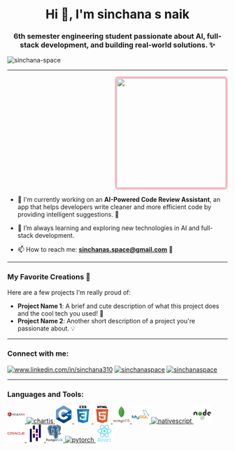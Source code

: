 <h1 align="center">Hi 👋, I'm sinchana s naik</h1>
<h3 align="center">6th semester engineering student passionate about AI, full-stack development, and building real-world solutions. ✨</h3>

<p align="left"> <img src="https://komarev.com/ghpvc/?username=sinchana-space&label=Profile%20views&color=0e75b6&style=flat" alt="sinchana-space" /> </p>

---

<div align="right">
  <img src="https://i.pinimg.com/1200x/cd/6b/3c/cd6b3cd729261b90ed1f330faf814341.jpg" width="250" height="250" style="border: 4px solid #ffb6c1; border-radius: 8px;"/>
</div>

- 🔭 I'm currently working on an **AI-Powered Code Review Assistant**, an app that helps developers write cleaner and more efficient code by providing intelligent suggestions. 🤖

- 🌱 I’m always learning and exploring new technologies in AI and full-stack development.

- 📫 How to reach me: **sinchanas.space@gmail.com** 📧

---

### My Favorite Creations 🌟

Here are a few projects I'm really proud of:
* **Project Name 1**: A brief and cute description of what this project does and the cool tech you used! 🚀
* **Project Name 2**: Another short description of a project you're passionate about. 💡

---

### Connect with me:
<p align="left">
<a href="https://linkedin.com/in/www.linkedin.com/in/sinchana310" target="blank"><img align="center" src="https://raw.githubusercontent.com/rahuldkjain/github-profile-readme-generator/master/src/images/icons/Social/linked-in-alt.svg" alt="www.linkedin.com/in/sinchana310" height="30" width="40" /></a>
<a href="https://www.codechef.com/users/sinchanaspace" target="blank"><img align="center" src="https://cdn.jsdelivr.net/npm/simple-icons@3.1.0/icons/codechef.svg" alt="sinchanaspace" height="30" width="40" /></a>
<a href="https://www.leetcode.com/sinchanaspace" target="blank"><img align="center" src="https://raw.githubusercontent.com/rahuldkjain/github-profile-readme-generator/master/src/images/icons/Social/leet-code.svg" alt="sinchanaspace" height="30" width="40" /></a>
</p>

---

### Languages and Tools:
<p align="left"> <a href="https://angular.io" target="_blank" rel="noreferrer"> <img src="https://raw.githubusercontent.com/devicons/devicon/master/icons/angularjs/angularjs-original-wordmark.svg" alt="angularjs" width="40" height="40"/> </a> <a href="https://www.chartjs.org" target="_blank" rel="noreferrer"> <img src="https://www.chartjs.org/media/logo-title.svg" alt="chartjs" width="40" height="40"/> </a> <a href="https://www.w3schools.com/cpp/" target="_blank" rel="noreferrer"> <img src="https://raw.githubusercontent.com/devicons/devicon/master/icons/cplusplus/cplusplus-original.svg" alt="cplusplus" width="40" height="40"/> </a> <a href="https://www.w3schools.com/css/" target="_blank" rel="noreferrer"> <img src="https://raw.githubusercontent.com/devicons/devicon/master/icons/css3/css3-original-wordmark.svg" alt="css3" width="40" height="40"/> </a> <a href="https://www.w3.org/html/" target="_blank" rel="noreferrer"> <img src="https://raw.githubusercontent.com/devicons/devicon/master/icons/html5/html5-original-wordmark.svg" alt="html5" width="40" height="40"/> </a> <a href="https://www.mongodb.com/" target="_blank" rel="noreferrer"> <img src="https://raw.githubusercontent.com/devicons/devicon/master/icons/mongodb/mongodb-original-wordmark.svg" alt="mongodb" width="40" height="40"/> </a> <a href="https://www.mysql.com/" target="_blank" rel="noreferrer"> <img src="https://raw.githubusercontent.com/devicons/devicon/master/icons/mysql/mysql-original-wordmark.svg" alt="mysql" width="40" height="40"/> </a> <a href="https://nativescript.org/" target="_blank" rel="noreferrer"> <img src="https://raw.githubusercontent.com/detain/svg-logos/780f25886640cef088af994181646db2f6b1a3f8/svg/nativescript.svg" alt="nativescript" width="40" height="40"/> </a> <a href="https://nodejs.org" target="_blank" rel="noreferrer"> <img src="https://raw.githubusercontent.com/devicons/devicon/master/icons/nodejs/nodejs-original-wordmark.svg" alt="nodejs" width="40" height="40"/> </a> <a href="https://www.oracle.com/" target="_blank" rel="noreferrer"> <img src="https://raw.githubusercontent.com/devicons/devicon/master/icons/oracle/oracle-original.svg" alt="oracle" width="40" height="40"/> </a> <a href="https://pandas.pydata.org/" target="_blank" rel="noreferrer"> <img src="https://raw.githubusercontent.com/devicons/devicon/2ae2a900d2f041da66e950e4d48052658d850630/icons/pandas/pandas-original.svg" alt="pandas" width="40" height="40"/> </a> <a href="https://www.postgresql.org" target="_blank" rel="noreferrer"> <img src="https://raw.githubusercontent.com/devicons/devicon/master/icons/postgresql/postgresql-original-wordmark.svg" alt="postgresql" width="40" height="40"/> </a> <a href="https://pytorch.org/" target="_blank" rel="noreferrer"> <img src="https://www.vectorlogo.zone/logos/pytorch/pytorch-icon.svg" alt="pytorch" width="40" height="40"/> </a> <a href="https://reactjs.org/" target="_blank" rel="noreferrer"> <img src="https://raw.githubusercontent.com/devicons/devicon/master/icons/react/react-original-wordmark.svg" alt="react" width="40" height="40"/> </a> <a href="https://scikit-learn.org/" target="_blank" rel="noreferrer"> <img src="https
